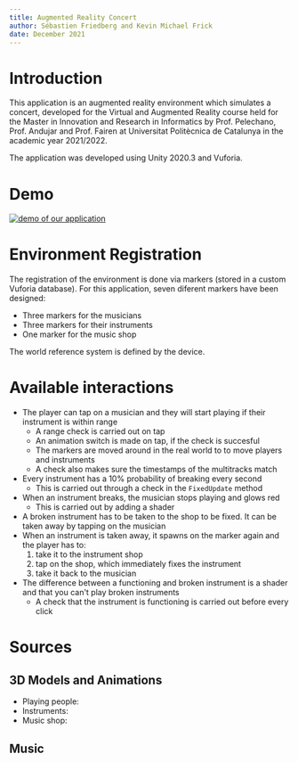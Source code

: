 ```yaml
---
title: Augmented Reality Concert
author: Sébastien Friedberg and Kevin Michael Frick
date: December 2021
---
```


# Introduction

This application is an augmented reality environment which simulates a concert, developed for the Virtual and Augmented Reality course held for the Master in Innovation and Research in Informatics by Prof. Pelechano, Prof. Andujar and Prof. Fairen at Universitat Politècnica de Catalunya in the academic year 2021/2022.

The application was developed using Unity 2020.3 and Vuforia.
  
# Demo
[![demo of our application](https://img.youtube.com/vi//0.jpg)](https://www.youtube.com/watch?v=)

# Environment Registration

The registration of the environment is done via markers (stored in a custom Vuforia database). For this application, seven diferent markers have been designed:

- Three markers for the musicians
- Three markers for their instruments
- One marker for the music shop

The world reference system is defined by the device.

# Available interactions

- The player can tap on a musician and they will start playing if their instrument is within range 
	- A range check is carried out on tap
	- An animation switch is made on tap, if the check is succesful
	- The markers are moved around in the real world to to move players and instruments
	- A check also makes sure the timestamps of the multitracks match
- Every instrument has a 10% probability of breaking every second 
	- This is carried out through a check in the `FixedUpdate` method
- When an instrument breaks, the musician stops playing and glows red
	- This is carried out by adding a shader
- A broken instrument has to be taken to the shop to be fixed. It can be taken away by tapping on the musician
- When an instrument is taken away, it spawns on the marker again and the player has to:
	1. take it to the instrument shop
	2. tap on the shop, which immediately fixes the instrument
	3. take it back to the musician 
- The difference between a functioning and broken instrument is a shader and that you can't play broken instruments
	- A check that the instrument is functioning is carried out before every click

# Sources
## 3D Models and Animations

- Playing people:
- Instruments: 
- Music shop:

## Music
 

